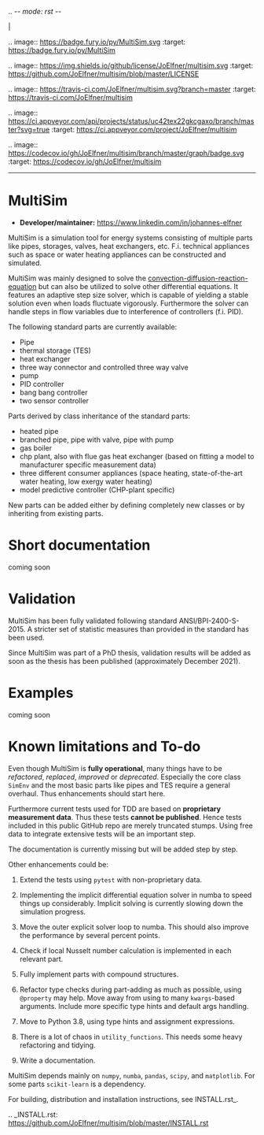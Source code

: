 .. -*- mode: rst -*-

|

.. image:: https://badge.fury.io/py/MultiSim.svg
  :target: https://badge.fury.io/py/MultiSim

.. image:: https://img.shields.io/github/license/JoElfner/multisim.svg
  :target: https://github.com/JoElfner/multisim/blob/master/LICENSE

.. image:: https://travis-ci.com/JoElfner/multisim.svg?branch=master
  :target: https://travis-ci.com/JoElfner/multisim

.. image:: https://ci.appveyor.com/api/projects/status/uc42tex22gkcgaxo/branch/master?svg=true
  :target: https://ci.appveyor.com/project/JoElfner/multisim

.. image:: https://codecov.io/gh/JoElfner/multisim/branch/master/graph/badge.svg
  :target: https://codecov.io/gh/JoElfner/multisim

----------------

MultiSim
========

- **Developer/maintainer:** https://www.linkedin.com/in/johannes-elfner

MultiSim is a simulation tool for energy systems consisting of multiple parts like pipes, storages, valves, heat exchangers, etc.
F.i. technical appliances such as space or water heating appliances can be constructed and simulated.

MultiSim was mainly designed to solve the [convection-diffusion-reaction-equation](https://en.wikipedia.org/wiki/Convection_diffusion_equation#General) but can also be utilized to solve other differential equations.
It features an adaptive step size solver, which is capable of yielding a stable solution even when loads fluctuate vigorously.
Furthermore the solver can handle steps in flow variables due to interference of controllers (f.i. PID).

The following standard parts are currently available:

* Pipe
* thermal storage (TES)
* heat exchanger
* three way connector and controlled three way valve
* pump
* PID controller
* bang bang controller
* two sensor controller


Parts derived by class inheritance of the standard parts:

* heated pipe
* branched pipe, pipe with valve, pipe with pump
* gas boiler
* chp plant, also with flue gas heat exchanger (based on fitting a model to manufacturer specific measurement data)
* three different consumer appliances (space heating, state-of-the-art water heating, low exergy water heating)
* model predictive controller (CHP-plant specific)


New parts can be added either by defining completely new classes or by inheriting from existing parts.


Short documentation
===================

coming soon

Validation
==========

MultiSim has been fully validated following standard ANSI/BPI-2400-S-2015. A stricter set of statistic measures than provided in the standard has been used.

Since MultiSim was part of a PhD thesis, validation results will be added as soon as the thesis has been published (approximately December 2021).

Examples
========

coming soon

Known limitations and To-do
===========================

Even though MultiSim is **fully operational**, many things have to be *refactored*,
*replaced*, *improved* or *deprecated*. Especially the core class `SimEnv` and the
most basic parts like pipes and TES require a general overhaul. Thus
enhancements should start here.

Furthermore current tests used for TDD are based on **proprietary measurement
data**. Thus these tests **cannot be published**. Hence tests included in this
public GitHub repo are merely truncated stumps. Using free data to integrate
extensive tests will be an important step.

The documentation is currently missing but will be added step by step.

Other enhancements could be:

1. Extend the tests using `pytest` with non-proprietary data.

2. Implementing the implicit differential equation solver in numba to speed things up considerably. Implicit solving is currently slowing down the simulation progress.

3. Move the outer explicit solver loop to numba. This should also improve the performance by several percent points.

4. Check if local Nusselt number calculation is implemented in each relevant part.

5. Fully implement parts with compound structures.

6. Refactor type checks during part-adding as much as possible, using `@property` may help. Move away from using to many `kwargs`-based arguments. Include more specific type hints and default args handling.

7. Move to Python 3.8, using type hints and assignment expressions.

8. There is a lot of chaos in `utility_functions`. This needs some heavy refactoring and tidying.

9. Write a documentation.

MultiSim depends mainly on `numpy`, `numba`, `pandas`, `scipy`, and
`matplotlib`. For some parts `scikit-learn` is a dependency.

For building, distribution and installation instructions, see INSTALL.rst_.

.. _INSTALL.rst:   https://github.com/JoElfner/multisim/blob/master/INSTALL.rst
